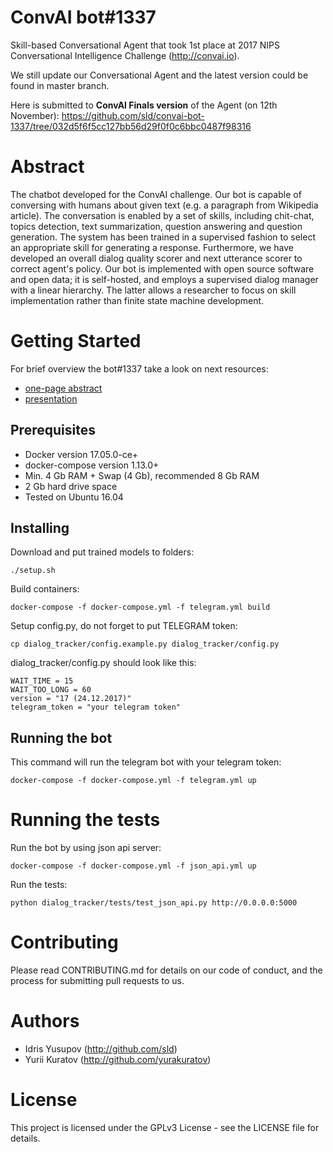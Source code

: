 # ConvAI bot#1337

Skill-based Conversational Agent that took 1st place at 2017 NIPS Conversational Intelligence Challenge (http://convai.io).

We still update our Conversational Agent and the latest version could be found in master branch.

Here is submitted to **ConvAI Finals version** of the Agent (on 12th November): https://github.com/sld/convai-bot-1337/tree/032d5f6f5cc127bb56d29f0f0c6bbc0487f98316

# Abstract

The chatbot developed for the ConvAI challenge. Our bot is
capable of conversing with humans about given text (e.g. a paragraph from
Wikipedia article). The conversation is enabled by a set of skills, including
chit-chat, topics detection, text summarization, question answering and question
generation. The system has been trained in a supervised fashion to select an
appropriate skill for generating a response. Furthermore, we have developed an
overall dialog quality scorer and next utterance scorer to correct agent's
policy. Our bot is implemented with open source software and open data; it is
self-hosted, and employs a supervised dialog manager with a linear hierarchy.
The latter allows a researcher to focus on skill implementation rather than
finite state machine development.

# Getting Started

For brief overview the bot#1337 take a look on next resources:

- [one-page abstract](https://www.researchgate.net/publication/322037222_Skill-based_Conversational_Agent)
- [presentation](https://www.researchgate.net/publication/322037067_Skill-based_Conversational_Agent)

## Prerequisites

- Docker version 17.05.0-ce+
- docker-compose version 1.13.0+
- Min. 4 Gb RAM + Swap (4 Gb), recommended 8 Gb RAM
- 2 Gb hard drive space
- Tested on Ubuntu 16.04

## Installing

Download and put trained models to folders:

```
./setup.sh
```

Build containers:

```
docker-compose -f docker-compose.yml -f telegram.yml build
```

Setup config.py, do not forget to put TELEGRAM token:

```
cp dialog_tracker/config.example.py dialog_tracker/config.py
```

dialog_tracker/config.py should look like this:

```
WAIT_TIME = 15
WAIT_TOO_LONG = 60
version = "17 (24.12.2017)"
telegram_token = "your telegram token"
```

## Running the bot

This command will run the telegram bot with your telegram token:

```
docker-compose -f docker-compose.yml -f telegram.yml up
```

# Running the tests

Run the bot by using json api server:

```
docker-compose -f docker-compose.yml -f json_api.yml up
```

Run the tests:

```
python dialog_tracker/tests/test_json_api.py http://0.0.0.0:5000
```

# Contributing

Please read CONTRIBUTING.md for details on our code of conduct, and the process for submitting pull requests to us.

# Authors

- Idris Yusupov (http://github.com/sld)
- Yurii Kuratov (http://github.com/yurakuratov)

# License

This project is licensed under the GPLv3 License - see the LICENSE file for details.



